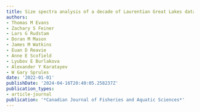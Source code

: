 ```yaml
---
title: Size spectra analysis of a decade of Laurentian Great Lakes data
authors:
- Thomas M Evans
- Zachary S Feiner
- Lars G Rudstam
- Doran M Mason
- James M Watkins
- Euan D Reavie
- Anne E Scofield
- Lyubov E Burlakova
- Alexander Y Karatayev
- W Gary Sprules
date: '2022-01-01'
publishDate: '2024-04-16T20:40:05.258237Z'
publication_types:
- article-journal
publication: '*Canadian Journal of Fisheries and Aquatic Sciences*'
---
```


